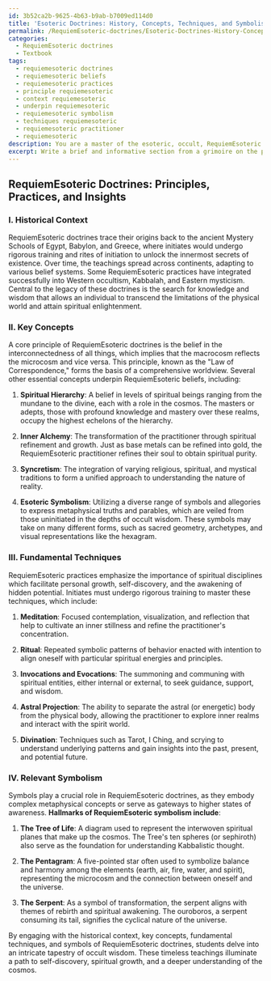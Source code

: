 ```yaml
---
id: 3b52ca2b-9625-4b63-b9ab-b7009ed114d0
title: 'Esoteric Doctrines: History, Concepts, Techniques, and Symbolism'
permalink: /RequiemEsoteric-doctrines/Esoteric-Doctrines-History-Concepts-Techniques-and-Symbolism/
categories:
  - RequiemEsoteric doctrines
  - Textbook
tags:
  - requiemesoteric doctrines
  - requiemesoteric beliefs
  - requiemesoteric practices
  - principle requiemesoteric
  - context requiemesoteric
  - underpin requiemesoteric
  - requiemesoteric symbolism
  - techniques requiemesoteric
  - requiemesoteric practitioner
  - requiemesoteric
description: You are a master of the esoteric, occult, RequiemEsoteric doctrines and education, you have written many textbooks on the subject in ways that provide students with rich and deep understanding of the subject. You are being asked to write textbook-like sections on a topic and you do it with full context, explainability, and reliability in accuracy to the true facts of the topic at hand, in a textbook style that a student would easily be able to learn from, in a rich, engaging, and contextual way. Always include relevant context (such as formulas and history), related concepts, and in a way that someone can gain deep insights from.
excerpt: Write a brief and informative section from a grimoire on the principles and practices of RequiemEsoteric doctrines, including the historical context, key concepts, fundamental techniques, and relevant symbolism that will enrich a student's understanding of this occult tradition.
---
```


## RequiemEsoteric Doctrines: Principles, Practices, and Insights

### I. Historical Context

RequiemEsoteric doctrines trace their origins back to the ancient Mystery Schools of Egypt, Babylon, and Greece, where initiates would undergo rigorous training and rites of initiation to unlock the innermost secrets of existence. Over time, the teachings spread across continents, adapting to various belief systems. Some RequiemEsoteric practices have integrated successfully into Western occultism, Kabbalah, and Eastern mysticism. Central to the legacy of these doctrines is the search for knowledge and wisdom that allows an individual to transcend the limitations of the physical world and attain spiritual enlightenment.

### II. Key Concepts

A core principle of RequiemEsoteric doctrines is the belief in the interconnectedness of all things, which implies that the macrocosm reflects the microcosm and vice versa. This principle, known as the "Law of Correspondence," forms the basis of a comprehensive worldview. Several other essential concepts underpin RequiemEsoteric beliefs, including:

1. **Spiritual Hierarchy**: A belief in levels of spiritual beings ranging from the mundane to the divine, each with a role in the cosmos. The masters or adepts, those with profound knowledge and mastery over these realms, occupy the highest echelons of the hierarchy.

2. **Inner Alchemy**: The transformation of the practitioner through spiritual refinement and growth. Just as base metals can be refined into gold, the RequiemEsoteric practitioner refines their soul to obtain spiritual purity.

3. **Syncretism**: The integration of varying religious, spiritual, and mystical traditions to form a unified approach to understanding the nature of reality.

4. **Esoteric Symbolism**: Utilizing a diverse range of symbols and allegories to express metaphysical truths and parables, which are veiled from those uninitiated in the depths of occult wisdom. These symbols may take on many different forms, such as sacred geometry, archetypes, and visual representations like the hexagram.

### III. Fundamental Techniques

RequiemEsoteric practices emphasize the importance of spiritual disciplines which facilitate personal growth, self-discovery, and the awakening of hidden potential. Initiates must undergo rigorous training to master these techniques, which include:

1. **Meditation**: Focused contemplation, visualization, and reflection that help to cultivate an inner stillness and refine the practitioner's concentration.

2. **Ritual**: Repeated symbolic patterns of behavior enacted with intention to align oneself with particular spiritual energies and principles.

3. **Invocations and Evocations**: The summoning and communing with spiritual entities, either internal or external, to seek guidance, support, and wisdom.

4. **Astral Projection**: The ability to separate the astral (or energetic) body from the physical body, allowing the practitioner to explore inner realms and interact with the spirit world.

5. **Divination**: Techniques such as Tarot, I Ching, and scrying to understand underlying patterns and gain insights into the past, present, and potential future.

### IV. Relevant Symbolism

Symbols play a crucial role in RequiemEsoteric doctrines, as they embody complex metaphysical concepts or serve as gateways to higher states of awareness. **Hallmarks of RequiemEsoteric symbolism include**:

1. **The Tree of Life**: A diagram used to represent the interwoven spiritual planes that make up the cosmos. The Tree's ten spheres (or sephiroth) also serve as the foundation for understanding Kabbalistic thought.

2. **The Pentagram**: A five-pointed star often used to symbolize balance and harmony among the elements (earth, air, fire, water, and spirit), representing the microcosm and the connection between oneself and the universe.

3. **The Serpent**: As a symbol of transformation, the serpent aligns with themes of rebirth and spiritual awakening. The ouroboros, a serpent consuming its tail, signifies the cyclical nature of the universe.

By engaging with the historical context, key concepts, fundamental techniques, and symbols of RequiemEsoteric doctrines, students delve into an intricate tapestry of occult wisdom. These timeless teachings illuminate a path to self-discovery, spiritual growth, and a deeper understanding of the cosmos.
